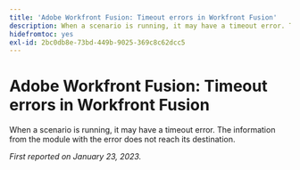 ```yaml
---
title: 'Adobe Workfront Fusion: Timeout errors in Workfront Fusion'
description: When a scenario is running, it may have a timeout error. The information from the module with the error does not reach its destination.
hidefromtoc: yes
exl-id: 2bc0db8e-73bd-449b-9025-369c8c62dcc5
---
```

# Adobe Workfront Fusion: Timeout errors in Workfront Fusion

When a scenario is running, it may have a timeout error. The information from the module with the error does not reach its destination.

_First reported on January 23, 2023._
